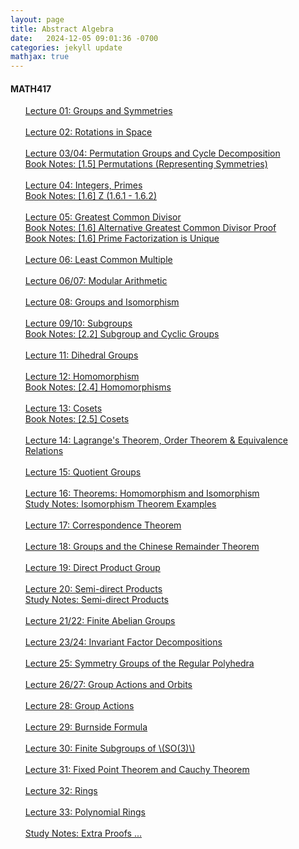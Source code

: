 ```yaml
---
layout: page
title: Abstract Algebra
date:   2024-12-05 09:01:36 -0700
categories: jekyll update
mathjax: true
---
```

<h4> MATH417 </h4>
<ol style="list-style-type:none;">
       <li><a href="/jekyll/update/2025/01/24/math417-01-groups-and-symmetries.html">
       Lecture 01: Groups and Symmetries
       </a></li>
	   <!------2------->
	   <br>
       <li><a href="/jekyll/update/2025/01/25/math417-02-rotations-in-space.html">
       Lecture 02: Rotations in Space
       </a></li>
	   <!-------------->
	   <!------3------->
	   <!-------------->
	   <br>
       <li><a href="/jekyll/update/2025/01/26/math417-03-permutation-groups-cycle-decomposition.html">
       Lecture 03/04: Permutation Groups and Cycle Decomposition
       </a></li>
       <li><a href="/jekyll/update/2024/11/13/1.5-permutations.html">
       Book Notes: [1.5] Permutations (Representing Symmetries)
       </a></li>
	   <!-------------->
	   <!------4------->
	   <!-------------->
	   <br>
       <li><a href="/jekyll/update/2025/01/27/math417-04-integers.html">
       Lecture 04: Integers, Primes
       </a></li>
	   <li><a href="/jekyll/update/2024/11/01/1.6-z.html">
       Book Notes: [1.6] Z (1.6.1 - 1.6.2)
       </a></li>
	   <!-------------->
	   <!------5------->
	   <!-------------->
	   <br>
       <li><a href="/jekyll/update/2025/01/28/math417-05-gcd.html">
       Lecture 05: Greatest Common Divisor
       </a></li>
	   <li><a href="/jekyll/update/2024/11/04/1.6-gcd.html">
       Book Notes: [1.6] Alternative Greatest Common Divisor Proof
       </a></li>
	   <li><a href="/jekyll/update/2024/11/05/1.6-prime-factorization-unique.html">
       Book Notes: [1.6] Prime Factorization is Unique
       </a></li>
	   <!-------------->
	   <!------6------->
	   <!-------------->
	   <br>
       <li><a href="/jekyll/update/2025/01/29/math417-06-lcm.html">
       Lecture 06: Least Common Multiple
       </a></li>
	   <!-------------->
	   <!------7------->
	   <!-------------->
	   <br>
       <li><a href="/jekyll/update/2025/01/30/math417-07-modular-arithmetic.html">
       Lecture 06/07: Modular Arithmetic
       </a></li>
	   <!-------------->
	   <!------8------->
	   <!-------------->
	   <br>
       <li><a href="/jekyll/update/2025/02/01/math417-08-groups-and-isomorphism.html">
       Lecture 08: Groups and Isomorphism
       </a></li>
	   <!-------------->
	   <!------9------->
	   <!-------------->
	   <br>
       <li><a href="/jekyll/update/2025/02/02/math417-09-subgroups.html">
       Lecture 09/10: Subgroups
       </a></li>
	   <li><a href="/jekyll/update/2024/11/10/2.2-subgroups.html">
       Book Notes: [2.2] Subgroup and Cyclic Groups
       </a></li>
	   <!-------------->
	   <!------11------>
	   <!-------------->
	   <br>
       <li><a href="/jekyll/update/2025/02/03/math417-11-dihedral-groups.html">
       Lecture 11: Dihedral Groups 
       </a></li>
	   <!-------------->
	   <!------12------>
	   <!-------------->
	   <br>
       <li><a href="/jekyll/update/2025/02/04/math417-12-homomorphism.html">
       Lecture 12: Homomorphism
       </a></li>
	   <li><a href="/jekyll/update/2024/11/11/2.4-homomorphisms-isomorphisms.html">
       Book Notes: [2.4] Homomorphisms
       </a></li>
	   <!-------------->
	   <!------13------>
	   <!-------------->
	   <br>
       <li><a href="/jekyll/update/2025/02/05/math417-13-cosets.html">
       Lecture 13: Cosets
       </a></li>
	   <li><a href="/jekyll/update/2025/01/01/2.5-cosets-lagrange.html">
        Book Notes: [2.5] Cosets
       </a></li>
	   <!-------------->
	   <!------14------>
	   <!-------------->
	   <br>
       <li><a href="/jekyll/update/2025/02/06/math417-14-lagrange-order-equivalence.html">
       Lecture 14: Lagrange's Theorem, Order Theorem & Equivalence Relations
       </a></li>
	   <!-------------->
	   <!------15------>
	   <!-------------->
	   <br>
       <li><a href="/jekyll/update/2025/02/07/math417-15-quotient-groups.html">
       Lecture 15: Quotient Groups
       </a></li>
	   <!-------------->
	   <!------16------>
	   <!-------------->
	   <br>
       <li><a href="/jekyll/update/2025/02/08/math417-16-theorems-homomorphism-and-isomorphism.html">
       Lecture 16: Theorems: Homomorphism and Isomorphism
       </a></li>
       <li><a href="/jekyll/update/2025/02/15/math417-extra-isomorphism-examples.html">
       Study Notes: Isomorphism Theorem Examples
       </a></li>
	   <!-------------->
	   <!------17------>
	   <!-------------->
	   <br>
       <li><a href="/jekyll/update/2025/02/09/math417-17-correspondence-theorem.html">
       Lecture 17: Correspondence Theorem
       </a></li>
	   <!-------------->
	   <!------18------>
	   <!-------------->
	   <br>
       <li><a href="/jekyll/update/2025/02/10/math417-18-direct-groups-chinese-remainder.html">
       Lecture 18: Groups and the Chinese Remainder Theorem
       </a></li>
	   <!-------------->
	   <!------19------>
	   <!-------------->
	   <br>
       <li><a href="/jekyll/update/2025/02/11/math417-19-direct-product-group.html">
       Lecture 19: Direct Product Group
       </a></li>
	   <!-------------->
	   <!------20------>
	   <!-------------->
	   <br>
       <li><a href="/jekyll/update/2025/02/12/math417-20-semidirect-products.html">
       Lecture 20: Semi-direct Products
       </a></li>
       <li><a href="/jekyll/update/2025/02/16/math417-extra-semidirect-products.html">
       Study Notes: Semi-direct Products
       </a></li>
	   <!-------------->
	   <!----21/22----->
	   <!-------------->
	   <br>
       <li><a href="/jekyll/update/2025/02/13/math417-21-finite-abelian-groups.html">
       Lecture 21/22: Finite Abelian Groups
       </a></li>
	   <!-------------->
	   <!----22/24----->
	   <!-------------->
	   <br>
       <li><a href="/jekyll/update/2025/02/17/math417-23-invariant-factor-decompositions.html">
       Lecture 23/24: Invariant Factor Decompositions
       </a></li>
	   <!-------------->
	   <!------25------>
	   <!-------------->
	   <br>
       <li><a href="/jekyll/update/2025/02/18/math417-25-symmetries-of-regular-polyhedra.html">
       Lecture 25: Symmetry Groups of the Regular Polyhedra
       </a></li>
	   <!-------------->
	   <!------26------>
	   <!-------------->
	   <br>
       <li><a href="/jekyll/update/2025/02/19/math417-26-orbits.html">
       Lecture 26/27: Group Actions and Orbits
       </a></li>
	   <!-------------->
	   <!------28------>
	   <!-------------->
	   <br>
       <li><a href="/jekyll/update/2025/02/20/math417-28-group-actions.html">
       Lecture 28: Group Actions
       </a></li>
	   <!-------------->
	   <!------29------>
	   <!-------------->
	   <br>
       <li><a href="/jekyll/update/2025/02/21/math417-29-burnside-formula.html">
       Lecture 29: Burnside Formula
       </a></li>
	   <!-------------->
	   <!------30------>
	   <!-------------->
	   <br>
       <li><a href="/jekyll/update/2025/02/22/math417-30-finite-subgroups.html">
       Lecture 30: Finite Subgroups of \(SO(3)\)
       </a></li>
	   <!-------------->
	   <!------31------>
	   <!-------------->
	   <br>
       <li><a href="/jekyll/update/2025/02/23/math417-31-fixed-point-theorem-cauchy-theorem.html">
       Lecture 31: Fixed Point Theorem and Cauchy Theorem
       </a></li>
	   <!-------------->
	   <!------32------>
	   <!-------------->
	   <br>
       <li><a href="/jekyll/update/2025/02/24/math417-32-rings.html">
       Lecture 32: Rings
       </a></li>
	   <!-------------->
	   <!------33------>
	   <!-------------->
	   <br>
       <li><a href="/jekyll/update/2025/02/25/math417-33-polynomial-rings.html">
       Lecture 33: Polynomial Rings
       </a></li>
	   <!----------------->
	   <!------EXTRA------>
	   <!----------------->
	   <br>
       <li><a href="/jekyll/update/2025/02/14/math417-extra-proofs.html">
       Study Notes: Extra Proofs ...
       </a></li>
   </ol>
<br>
<br>